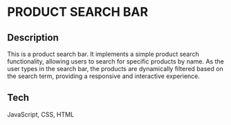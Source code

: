 # PRODUCT SEARCH BAR
## Description
This is a product search bar. It implements a simple product search functionality, allowing users to search for specific products by name. As the user types in the search bar, the products are dynamically filtered based on the search term, providing a responsive and interactive experience.
## Tech
JavaScript, CSS, HTML

